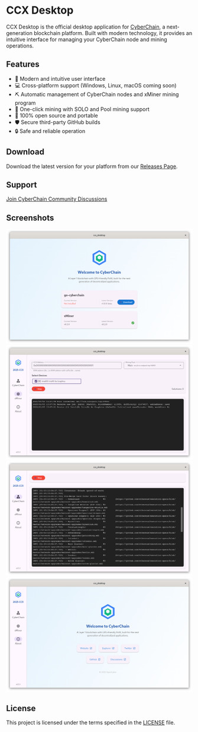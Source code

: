 # CCX Desktop

CCX Desktop is the official desktop application for [CyberChain](https://cyberchain.xyz), a next-generation blockchain platform. Built with modern technology, it provides an intuitive interface for managing your CyberChain node and mining operations.

## Features

- 🚀 Modern and intuitive user interface
- 💻 Cross-platform support (Windows, Linux, macOS coming soon)
- ⛏️ Automatic management of CyberChain nodes and xMiner mining program
- 🔄 One-click mining with SOLO and Pool mining support
- 🌟 100% open source and portable
- 🛡️ Secure third-party GitHub builds
- 🔒 Safe and reliable operation

## Download

Download the latest version for your platform from our [Releases Page](https://github.com/OpenCyberXyz/ccx-desktop/releases).

## Support

[Join CyberChain Community Discussions](https://github.com/orgs/CyberChainXyz/discussions)

## Screenshots

![Download Screen](screenshots/download.png)
![Mining Interface](screenshots/mining.png)
![Node Management](screenshots/node.png)
![About Screen](screenshots/about.png)

## License

This project is licensed under the terms specified in the [LICENSE](LICENSE) file.

